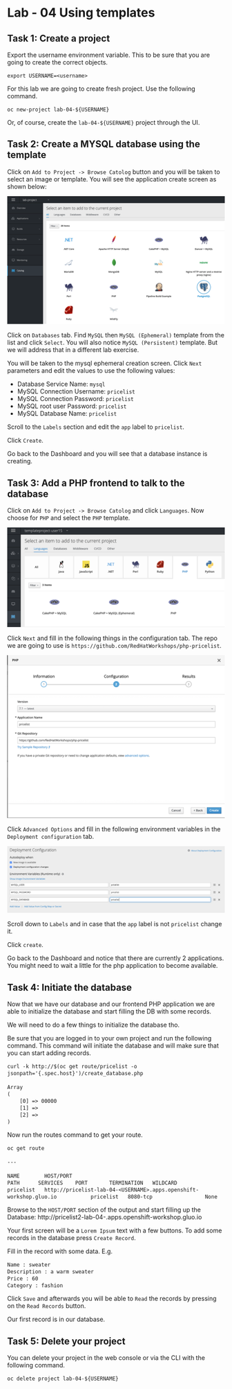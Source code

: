 # Lab - 04 Using templates

## Task 1: Create a project

Export the username environment variable. This to be sure that you are going to
create the correct objects.

```
export USERNAME=<username>
```

For this lab we are going to create fresh project. Use the following command.

```
oc new-project lab-04-${USERNAME}
```

Or, of course, create the `lab-04-${USERNAME}` project through the UI.

## Task 2: Create a MYSQL database using the template

Click on `Add to Project -> Browse Catolog` button and you will be taken to 
select an image or template. You will see the application create screen as shown
below:

![service_catalog2](../images/service_catalog2.png "service_catalog2")

Click on `Databases` tab. Find `MySQL` then `MySQL (Ephemeral)`
template from the list and click `Select`. You will also notice `MySQL
(Persistent)` template. But we will address that in a different lab
exercise.

You will be taken to the mysql ephemeral creation screen. Click `Next`
parameters and edit the values to use the following values:

* Database Service Name: `mysql`
* MySQL Connection Username: `pricelist`
* MySQL Connection Password: `pricelist`
* MySQL root user Password: `pricelist`
* MySQL Database Name: `pricelist`

Scroll to the `Labels` section and edit the `app` label to `pricelist`.

Click `Create`.

Go back to the Dashboard and you will see that a database instance is creating.

## Task 3: Add a PHP frontend to talk to the database

Click on `Add to Project -> Browse Catolog` and click `Languages`. Now choose for
`PHP` and select the `PHP` template.

![catalog_php](../images/catalog_php.png "catalog_php")

Click `Next` and fill in the following things in the configuration tab. The repo
we are going to use is `https://github.com/RedHatWorkshops/php-pricelist`.

![configuration_php](../images/configuration_php.png "configuration_php")

Click `Advanced Options` and fill in the following environment variables in the
`Deployment configuration` tab.

![php_env_vars](../images/php_env_vars.png "php_env_vars")

Scroll down to `Labels` and in case that the `app` label is not `pricelist` change
it.

Click `create`.

Go back to the Dashboard and notice that there are currently 2 applications. You
might need to wait a little for the php application to become available.

## Task 4: Initiate the database

Now that we have our database and our frontend PHP application we are able to
initialize the database and start filling the DB with some records.

We will need to do a few things to initialize the database tho.

Be sure that you are logged in to your own project and run the following command.
This command will initiate the database and will make sure that you can start
adding records.

```
curl -k http://$(oc get route/pricelist -o jsonpath='{.spec.host}')/create_database.php

Array
(
    [0] => 00000
    [1] =>
    [2] =>
)
```

Now run the routes command to get your route.

```
oc get route

---

NAME        HOST/PORT                                                          PATH      SERVICES    PORT       TERMINATION   WILDCARD
pricelist   http://pricelist-lab-04-<USERNAME>.apps.openshift-workshop.gluo.io           pricelist   8080-tcp                 None
```

Browse to the `HOST/PORT` section of the output and start filling up the 
Database: http://pricelist2-lab-04-<USERNAME>.apps.openshift-workshop.gluo.io

Your first screen will be a `Lorem Ipsum` text with a few buttons. To add some
records in the database press `Create Record`.

Fill in the record with some data. E.g.

```
Name : sweater
Description : a warm sweater   
Price : 60
Category : fashion  
```

Click `Save` and afterwards you will be able to `Read` the records by pressing on
the `Read Records` button.

Our first record is in our database.

## Task 5: Delete your project

You can delete your project in the web console or via the CLI with the following
command.

```
oc delete project lab-04-${USERNAME}
```